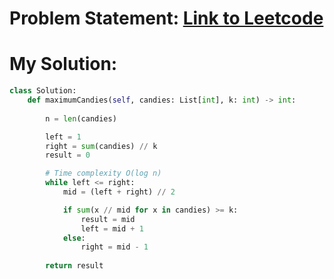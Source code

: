 # Problem Statement: [Link to Leetcode](https://leetcode.com/problems/maximum-candies-allocated-to-k-children/description/?envType=daily-question&envId=2025-03-14)
# My Solution: 
```python
class Solution:
    def maximumCandies(self, candies: List[int], k: int) -> int:
        
        n = len(candies)

        left = 1
        right = sum(candies) // k
        result = 0

        # Time complexity O(log n)
        while left <= right:
            mid = (left + right) // 2

            if sum(x // mid for x in candies) >= k:
                result = mid
                left = mid + 1
            else:
                right = mid - 1
        
        return result
```
